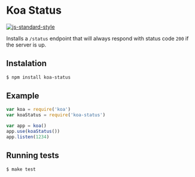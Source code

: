 Koa Status
==========
[![js-standard-style](https://cdn.rawgit.com/feross/standard/master/badge.svg)](https://github.com/feross/standard)

Installs a `/status` endpoint that will always respond with status code `200` if the server is up.

Instalation
-----------

```bash
$ npm install koa-status
```

Example
-------

```js
var koa = require('koa')
var koaStatus = require('koa-status')

var app = koa()
app.use(koaStatus())
app.listen(1234)
```

Running tests
-------------

```bash
$ make test
```